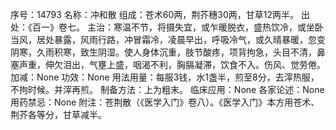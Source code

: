 序号：14793
名称：冲和散
组成：苍术60两，荆芥穗30两，甘草12两半。
出处：《百一》卷七。
主治：寒温不节，将摄失宜，或乍暖脱衣，盛热饮冷，或坐卧当风，居处暴露，风雨行路，冲冒霜冷，凌晨早出，呼吸冷气，或久晴暴暖，忽变阴寒，久雨积寒，致生阴湿。使人身体沉重，肢节酸疼，项背拘急，头目不清，鼻塞声重，伸欠泪出，气壅上盛，咽渴不利，胸膈凝滞，饮食不入。伤风、觉劳倦。
加减：None
功效：None
用法用量：每服3钱，水1盏半，煎至8分，去滓热服，不拘时候。并滓再煎。
制备方法：上为粗末。
临床应用：None
各家论述：None
用药禁忌：None
附注：苍荆散（《医学入门》卷八）。《医学入门》本方用苍术、荆芥各等分，甘草减半。
